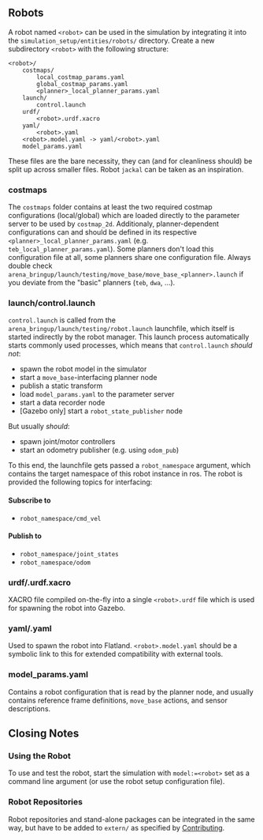 ## Robots
A robot named `<robot>` can be used in the simulation by integrating it into the `simulation_setup/entities/robots/` directory. Create a new subdirectory `<robot>` with the following structure:

```
<robot>/
    costmaps/
        local_costmap_params.yaml
        global_costmap_params.yaml
        <planner>_local_planner_params.yaml
    launch/
        control.launch
    urdf/
        <robot>.urdf.xacro
    yaml/
        <robot>.yaml
    <robot>.model.yaml -> yaml/<robot>.yaml
    model_params.yaml
```

These files are the bare necessity, they can (and for cleanliness should) be split up across smaller files. Robot `jackal` can be taken as an inspiration.

### costmaps
The `costmaps` folder contains at least the two required costmap configurations (local/global) which are loaded directly to the parameter server to be used by `costmap_2d`.
Additionaly, planner-dependent configurations can and should be defined in its respective `<planner>_local_planner_params.yaml` (e.g. `teb_local_planner_params.yaml`). Some planners don't load this configuration file at all, some planners share one configuration file. Always double check `arena_bringup/launch/testing/move_base/move_base_<planner>.launch` if you deviate from the "basic" planners (`teb`, `dwa`, ...).

### launch/control.launch

`control.launch` is called from the `arena_bringup/launch/testing/robot.launch` launchfile, which itself is started indirectly by the robot manager. This launch process automatically starts commonly used processes, which means that `control.launch` _should not_:
- spawn the robot model in the simulator
- start a `move_base`-interfacing planner node
- publish a static transform
- load `model_params.yaml` to the parameter server
- start a data recorder node
- [Gazebo only] start a `robot_state_publisher` node

But usually _should_:
- spawn joint/motor controllers
- start an odometry publisher (e.g. using `odom_pub`)

To this end, the launchfile gets passed a `robot_namespace` argument, which contains the target namespace of this robot instance in ros. The robot is provided the following topics for interfacing:

#### Subscribe to
- `robot_namespace/cmd_vel`

#### Publish to
- `robot_namespace/joint_states`
- `robot_namespace/odom`

### urdf/<robot>.urdf.xacro

XACRO file compiled on-the-fly into a single `<robot>.urdf` file which is used for spawning the robot into Gazebo.

### yaml/<robot>.yaml

Used to spawn the robot into Flatland. `<robot>.model.yaml` should be a symbolic link to this for extended compatibility with external tools.

### model_params.yaml

Contains a robot configuration that is read by the planner node, and usually contains reference frame definitions, `move_base` actions, and sensor descriptions.

## Closing Notes

### Using the Robot
To use and test the robot, start the simulation with `model:=<robot>` set as a command line argument (or use the robot setup configuration file).

### Robot Repositories
Robot repositories and stand-alone packages can be integrated in the same way, but have to be added to `extern/` as specified by [Contributing](/docs/contribute.md).
